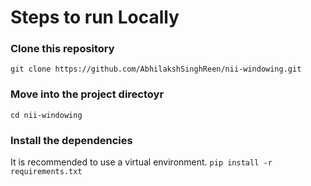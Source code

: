 # Steps to run Locally
### Clone this repository
`git clone https://github.com/AbhilakshSinghReen/nii-windowing.git`

### Move into the project directoyr
`cd nii-windowing`

### Install the dependencies
It is recommended to use a virtual environment.
`pip install -r requirements.txt`
